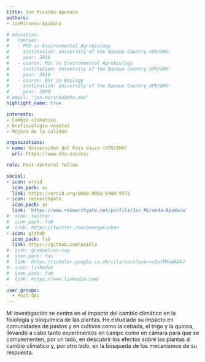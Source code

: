 ```yaml
---
title: Jon Miranda-Apodaca
authors:
- JonMiranda-Apodaca

# education:
#   courses:
#   - PhD in Environmental Agrobiology
#     institution: University of the Basque Country UPV/EHU
#     year: 2016
#   - course: MSc in Environmental Agrobiology
#     institution: University of the Basque Country UPV/EHU
#     year: 2010
#   - course: BSc in Biology
#     institution: University of the Basque Country UPV/EHU
#     year: 2009
# email: "jon.miranda@ehu.eus"
highlight_name: true

interests:
- Cambio climático
- Ecofisiología vegetal
- Mejora de la calidad

organizations:
- name: Universidad del País Vasco (UPV/EHU)
  url: https://www.ehu.eus/es/

role: Post-doctoral fellow

social:
- icon: orcid
  icon_pack: ai
  link: https://orcid.org/0000-0001-6488-9572
- icon: researchgate
  icon_pack: ai
  link: 'https://www.researchgate.net/profile/Jon_Miranda-Apodaca'
#- icon: twitter
#  icon_pack: fab
#  link: https://twitter.com/GeorgeCushen
- icon: github
  icon_pack: fab
  link: https://github.com/poiklo
#- icon: graduation-cap
#  icon_pack: fas
#  link: https://scholar.google.co.uk/citations?user=sIwtMXoAAAAJ
#- icon: linkedin
#  icon_pack: fab
#  link: https://www.linkedin.com/

user_groups: 
  - Post-doc
---
```


Mi investigación se centra en el impacto del cambio climático en la fisiología y bioquímica de las plantas. He estudiado su impacto en comunidades de pastos y en cultivos como la cebada, el trigo y la quinoa, llevando a cabo tanto experimentos en campo como en cámara para que se complementen, por un lado, en descubrir los efectos sobre las plantas al cambio climático y, por otro lado, en la búsqueda de los mecanismos de su respuesta.